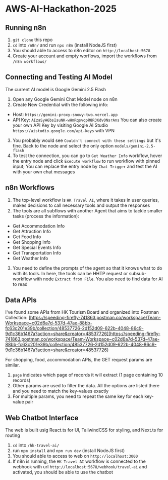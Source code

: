 # AWS-AI-Hackathon-2025

## Running n8n
1. `git clone` this repo
2. `cd` into `/n8n/` and run `npx n8n` (install NodeJS first)
3. You should able to access to n8n editor on `http://localhost:5678`
4. Create your account and empty worflows, import the workflows from `/n8n workflows/`

## Connecting and Testing AI Model
The current AI model is Google Gemini 2.5 Flash
1. Open any Google Gemini Chat Model node on n8n
2. Create New Credential with the following info:
- Host: `https://gemini-proxy-snowy-two.vercel.app`
- API Key: `AIzaSyA6bsIsuNK-wHmRqsvqpR8R3KdvONsrAns`
You can also create your own API Key by visiting Google AI Studio `https://aistudio.google.com/api-keys` with VPN
3. You probably would see `Couldn’t connect with these settings` but it's fine. Back to the node and select the only option `models/gemini-2.5-flash`
4. To test the connection, you can go to `Get Weather Info` workflow, hover the entry node and click `Execute workflow` to run workflow with pinned input; You can replace the entry node by `Chat Trigger` and test the AI with your own chat messages

## n8n Workflows
1. The top-level workflow is `HK Travel AI`, where it takes in user queries, makes decisions to call necessary tools and output the responses
2. The tools are all subflows with another Agent that aims to tackle smaller tasks (process the information):
- Get Accommodation Info
- Get Attraction Info
- Get Food Info
- Get Shopping Info
- Get Special Events Info
- Get Transportation Info
- Get Weather Info
3. You need to define the prompts of the agent so that it knows what to do with its tools. In here, the tools can be HHTP request or subsub-workflow with node `Extract from File`. You also need to find data for AI to read

## Data APIs
I've found some APIs from HK Tourism Board and organized into Postman Collection: [https://speeding-firefly-741863.postman.co/workspace/Team-Workspace~c02d6a7d-537d-47ae-88bb-fc63c201e39b/collection/48537726-2d152d09-622b-4048-86c9-9d1c36b1467a?action=share&creator=48537726](https://speeding-firefly-741863.postman.co/workspace/Team-Workspace~c02d6a7d-537d-47ae-88bb-fc63c201e39b/collection/48537726-2d152d09-622b-4048-86c9-9d1c36b1467a?action=share&creator=48537726)

For shopping, food, accommodation APIs, the GET request params are similar. 
1. `page` indicates which page of records it will extract (1 page containing 10 records)
2. Other params are used to filter the data. All the options are listed there and you need to match the key-values exactly
3. For multiple params, you need to repeat the same key for each key-value pair

## Web Chatbot Interface
The web is built usig React.ts for UI, TailwindCSS for styling, and Next.ts for routing
1. `cd` into `/hk-travel-ai/`
2. run `npm install` and `npm run dev` (install NodeJS first)
3. You should able to access to web on `http://localhost:3000`
4. If n8n is running, the `HK Travel AI` workflow is connected to the webhook with url `http://localhost:5678/webhook/travel-ai` and activated, you should be able to use the chatbot